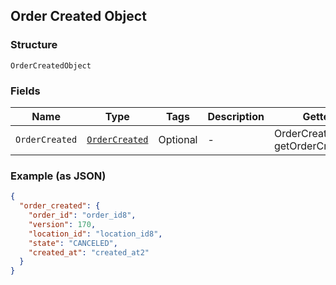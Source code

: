 ## Order Created Object

### Structure

`OrderCreatedObject`

### Fields

| Name | Type | Tags | Description | Getter |
|  --- | --- | --- | --- | --- |
| `OrderCreated` | [`OrderCreated`](/doc/models/order-created.md) | Optional | - | OrderCreated getOrderCreated() |

### Example (as JSON)

```json
{
  "order_created": {
    "order_id": "order_id8",
    "version": 170,
    "location_id": "location_id8",
    "state": "CANCELED",
    "created_at": "created_at2"
  }
}
```

